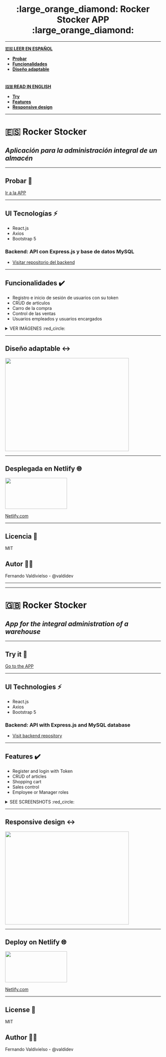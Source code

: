 #
<h1 align="center">:large_orange_diamond: Rocker Stocker APP :large_orange_diamond:</h1>

***
**[:es: LEER EN ESPAÑOL](#es-rocker-stocker)**
 - **[Probar](#probar-rocket)**
 - **[Funcionalidades](#funcionalidades-heavy_check_mark)**
 - **[Diseño adaptable](#diseño-adaptable-left_right_arrow)**
 
#

**[:uk: READ IN ENGLISH](#uk-rocker-stocker)**
 - **[Try](#try-it-rocket)**
 - **[Features](#features-heavy_check_mark)**
 - **[Responsive design](#responsive-design-left_right_arrow)**
***
# :es: Rocker Stocker 
## _Aplicación para la administración integral de un almacén_

***
## Probar :rocket:
[Ir a la APP](https://rocker-stocker.netlify.app/)

***
## UI Tecnologías :zap:
- React.js
- Axios
- Bootstrap 5

### Backend: API con Express.js y base de datos MySQL
- [Visitar repositorio del backend](https://github.com/valdidev/rocker-stocker-backend)
***

## Funcionalidades :heavy_check_mark:

- Registro e inicio de sesión de usuarios con su token
- CRUD de artículos 
- Carro de la compra
- Control de las ventas
- Usuarios empleados y usuarios encargados

<details>
  <summary>VER IMÁGENES :red_circle:</summary>
  <img src="https://user-images.githubusercontent.com/96445737/213224978-407a32e4-5b08-4aaa-a11a-7240d7bbbc01.png" width="400" height="200" />
  <img src="https://user-images.githubusercontent.com/96445737/213225019-e8711362-85a8-4b50-93e8-b8f86e28d66e.png" width="400" height="200" />
  <img src="https://user-images.githubusercontent.com/96445737/213225091-fcc0b7f8-7a4d-45b6-8fb8-d4e052be6618.png" width="400" height="200" />
  <img src="https://user-images.githubusercontent.com/96445737/213225232-f5330647-adcd-4917-ac62-325b58a558f3.png" width="400" height="200" />
</details>

***
## Diseño adaptable :left_right_arrow:
<img src="https://user-images.githubusercontent.com/96445737/213223066-681e7bcb-4987-4ed0-993c-1268e9500bc0.png" width="400" height="300" />

***
## Desplegada en Netlify :globe_with_meridians:
<img src="https://user-images.githubusercontent.com/96445737/213220353-7f16719c-431b-466b-ad9b-a9cafa563788.png" width="200" height="100" />

[Netlify.com](https://www.netlify.com/)
***

## Licencia :scroll:

MIT

## Autor 👨‍💻
Fernando Valdivielso - @valdidev

***
***

# :uk: Rocker Stocker 
## _App for the integral administration of a warehouse_
***

## Try it :rocket:
[Go to the APP](https://rocker-stocker.netlify.app/)

***
## UI Technologies :zap:
- React.js
- Axios
- Bootstrap 5

### Backend: API with Express.js and MySQL database
- [Visit backend repository](https://github.com/valdidev/rocker-stocker-backend)
***

## Features :heavy_check_mark:

- Register and login with Token
- CRUD of articles
- Shopping cart
- Sales control
- Employee or Manager roles

<details>
  <summary>SEE SCREENSHOTS :red_circle:</summary>
  <img src="https://user-images.githubusercontent.com/96445737/213224978-407a32e4-5b08-4aaa-a11a-7240d7bbbc01.png" width="400" height="200" />
  <img src="https://user-images.githubusercontent.com/96445737/213225019-e8711362-85a8-4b50-93e8-b8f86e28d66e.png" width="400" height="200" />
  <img src="https://user-images.githubusercontent.com/96445737/213225091-fcc0b7f8-7a4d-45b6-8fb8-d4e052be6618.png" width="400" height="200" />
  <img src="https://user-images.githubusercontent.com/96445737/213225232-f5330647-adcd-4917-ac62-325b58a558f3.png" width="400" height="200" />
</details>

***

## Responsive design :left_right_arrow:
<img src="https://user-images.githubusercontent.com/96445737/213223066-681e7bcb-4987-4ed0-993c-1268e9500bc0.png" width="400" height="300" />

***
## Deploy on Netlify :globe_with_meridians:
<img src="https://user-images.githubusercontent.com/96445737/213220353-7f16719c-431b-466b-ad9b-a9cafa563788.png" width="200" height="100" />

[Netlify.com](https://www.netlify.com/)
***

## License :scroll:
MIT

## Author 👨‍💻
Fernando Valdivielso - @valdidev


